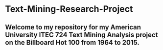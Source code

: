 # Text-Mining-Research-Project
## Welcome to my repository for my American University ITEC 724 Text Mining Analysis project on the Billboard Hot 100 from 1964 to 2015.
